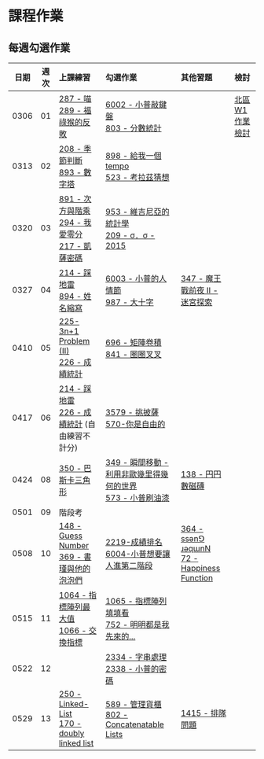 # 課程作業

## 每週勾選作業

| 日期 | 週次 | 上課練習                                               | 勾選作業                                                         | 其他習題 | 檢討                             |
| :--: | :--: | :----------------------------------------------------- | :--------------------------------------------------------------- | :------- | :------------------------------- |
| 0306 |  01  | [287 - 喵][neoj-287]<br>[289 - 福祿猴的反敗][neoj-289] | [6002 - 小普敲鍵盤][neoj-6002]<br>[803 - 分數統計][neoj-803]     |          | [北區 W1 作業檢討][tp-review-w1] |
| 0313 |  02  | [208 - 季節判斷][neoj-208]<br>[893 - 數字塔][neoj-893] | [898 - 給我一個 tempo][neoj-898]<br>[523 - 考拉茲猜想][neoj-523] |          |                                  |
| 0320 |  03  |  [891 - 次方與階乘][neoj-891]<br>[294 - 我愛零分][neoj-294]<br>[217 - 凱薩密碼][neoj-217] | [953 - 維吉尼亞的統計學][neoj-953]<br>[209 - σ．σ - 2015][neoj-209] | | |
| 0327| 04|[214 - 踩地雷][neoj-214]<br>[894 - 姓名縮寫][neoj-894] | [6003 - 小普的人情節][neoj-6003] <br> [987 - 大十字][neoj-987] | [347 - 魔王戰前夜 II - 迷宮探索][neoj-347] ||
| 0410| 05|[225-3n+1 Problem (II)][neoj-225] <br>[226 - 成績統計][neoj-226] |[696 - 矩陣卷積][neoj-696]<br>[841 - 圈圈叉叉][neoj-841]| |
| 0417| 06| [214 - 踩地雷][neoj-214]<br>[226 - 成績統計][neoj-226] (自由練習不計分) |[3579 - 挑披薩][neoj-3579]<br>[570-你是自由的][neoj-570] | |
| 0424| 08| [350 - 巴斯卡三角形][neoj-350] <br/> |[349 - 瞬間移動 - 利用非歐幾里得幾何的世界][neoj-349]<br>[573 - 小普刷油漆][neoj-573] | [138 - 円円數磁磚][neoj-138]  |
| 0501| 09| 階段考 |
| 0508| 10| [148 - Guess Number][neoj-148] <br/> [369 - 書瑾與他的泡泡們][neoj-369]     | [2219-成績排名][neoj-2219]<br />[6004-小普想要讓人進第二階段][neoj-6004]| [364 - ssǝnꓨ ɹǝqɯnN][neoj-364] <br />[72 -Happiness Function ][neoj-72] |
|0515| 11| [1064 - 指標陣列最大值][neoj-1064] <br/> [1066 - 交換指標][neoj-1066]|[1065 - 指標陣列填填看][neoj-1065] <br/> [752 - 明明都是我先來的...][neoj-752]|||
|0522| 12| |[2334 - 字串處理][neoj-2334] <br/> [2338 - 小普的密碼][neoj-2338]|||
|0529| 13| [250 - Linked-List][neoj-250] <br/> [170 - doubly linked list][neoj-170] | [589 - 管理貨櫃][neoj-589] <br/> [802 - Concatenatable Lists][neoj-802] | [1415 - 排隊問題][neoj-1415] | |


[neoj-287]: https://neoj.sprout.tw/problem/287/
[neoj-289]: https://neoj.sprout.tw/problem/289/
[neoj-6002]: https://neoj.sprout.tw/problem/6002/
[neoj-803]: https://neoj.sprout.tw/problem/803/
[tp-review-w1]: https://www.csie.ntu.edu.tw/~b06902029/reveal.js/Sprout/2021/HW-Review-W1/#/
[neoj-208]: https://neoj.sprout.tw/problem/208/
[neoj-893]: https://neoj.sprout.tw/problem/893/
[neoj-898]: https://neoj.sprout.tw/problem/898/
[neoj-523]: https://neoj.sprout.tw/problem/523/
[neoj-953]: https://neoj.sprout.tw/problem/953/
[neoj-891]: https://neoj.sprout.tw/problem/891/
[neoj-294]: https://neoj.sprout.tw/problem/294/
[neoj-217]: https://neoj.sprout.tw/problem/217/
[neoj-953]: https://neoj.sprout.tw/problem/953/
[neoj-209]: https://neoj.sprout.tw/problem/209/
[neoj-347]: https://neoj.sprout.tw/problem/347/
[neoj-214]: https://neoj.sprout.tw/problem/214/
[neoj-894]: https://neoj.sprout.tw/problem/894/
[neoj-6003]: https://neoj.sprout.tw/problem/6003/
[neoj-987]: https://neoj.sprout.tw/problem/987/
[neoj-225]: https://neoj.sprout.tw/problem/225/
[neoj-226]: https://neoj.sprout.tw/problem/226/
[neoj-696]: https://neoj.sprout.tw/problem/696/
[neoj-841]: https://neoj.sprout.tw/problem/841/
[neoj-3579]: https://neoj.sprout.tw/problem/3579/
[neoj-570]: https://neoj.sprout.tw/problem/570/
[neoj-573]: https://neoj.sprout.tw/problem/573/
[neoj-349]: https://neoj.sprout.tw/problem/349/
[neoj-148]: https://neoj.sprout.tw/problem/148/
[neoj-364]: https://neoj.sprout.tw/problem/364/
[neoj-72]: https://neoj.sprout.tw/problem/72/
[neoj-2219]: https://neoj.sprout.tw/problem/2219/
[neoj-6004]: https://neoj.sprout.tw/problem/6004/
[neoj-369]: https://neoj.sprout.tw/problem/369/
[neoj-350]: https://neoj.sprout.tw/problem/350/
[neoj-138]: https://neoj.sprout.tw/problem/138/
[neoj-1066]: https://neoj.sprout.tw/problem/1066/
[neoj-1065]: https://neoj.sprout.tw/problem/1065/
[neoj-1064]: https://neoj.sprout.tw/problem/1064/
[neoj-752]: https://neoj.sprout.tw/problem/752/
[neoj-2334]: https://neoj.sprout.tw/problem/2334/
[neoj-2338]: https://neoj.sprout.tw/problem/2338/
[neoj-250]: https://neoj.sprout.tw/problem/250/
[neoj-170]: https://neoj.sprout.tw/problem/170/
[neoj-589]: https://neoj.sprout.tw/problem/589/
[neoj-802]: https://neoj.sprout.tw/problem/802/
[neoj-1415]: https://neoj.sprout.tw/problem/1415/
